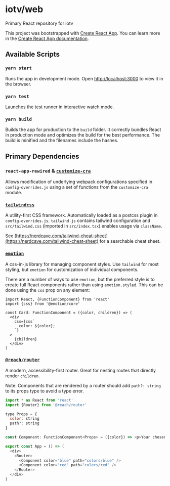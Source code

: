 # iotv/web

Primary React repository for iotv

This project was bootstrapped with [Create React App](https://github.com/facebook/create-react-app). You can learn more in the [Create React App documentation](https://facebook.github.io/create-react-app/docs/getting-started).

## Available Scripts

### `yarn start`

Runs the app in development mode. Open [http://localhost:3000](http://localhost:3000) to view it in the browser.

### `yarn test`

Launches the test runner in interactive watch mode.

### `yarn build`

Builds the app for production to the `build` folder. It correctly bundles React in production mode and optimizes the build for the best performance. The build is minified and the filenames include the hashes.

## Primary Dependencies

### `react-app-rewired` & [`customize-cra`](https://github.com/arackaf/customize-cra)

Allows modification of underlying webpack configurations specified in `config-overrides.js` using a set of functions from the `customize-cra` module.

### [`tailwindcss`](https://github.com/tailwindcss/tailwindcss)

A utility-first CSS framework. Automatically loaded as a postcss plugin in `config-overrides.js`. `tailwind.js` contains tailwind configuration and `src/tailwind.css` (imported in `src/index.tsx`) enables usage via `className`.

See [https://nerdcave.com/tailwind-cheat-sheet](https://nerdcave.com/tailwind-cheat-sheet) for a searchable cheat sheet.

### [`emotion`](https://github.com/emotion-js/emotion)

A css-in-js library for managing component styles. Use `tailwind` for most styling, but `emotion` for customization of individual components.

There are a number of ways to use `emotion`, but the preferred style is to create full React components rather than using `emotion.styled`. This can be done using the `css` prop on any element:

```tsx
import React, {FunctionComponent} from 'react'
import {css} from '@emotion/core'

const Card: FunctionComponent = ({color, children}) => (
  <div
    css={css`
      color: ${color};
    `}
  >
    {children}
  </div>
)
```

### [`@reach/router`](https://github.com/reach/router)

A modern, accessibility-first router. Great for nesting routes that directly render `children`.

Note: Components that are rendered by a router should add `path?: string` to its props type to avoid a type error.

```js
import * as React from 'react'
import {Router} from '@reach/router'

type Props = {
  color: string
  path?: string
}

const Component: FunctionComponent<Props> = ({color}) => <p>Your chosen color is "{color}".</p>

export const App = () => (
  <div>
    <Router>
      <Component color="blue" path="colors/blue" />
      <Component color="red" path="colors/red" />
    </Router>
  </div>
)
```
